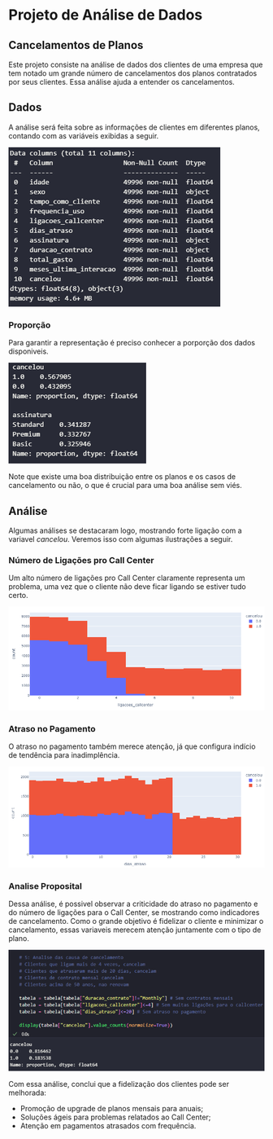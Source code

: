 # Projeto de Análise de Dados
## Cancelamentos de Planos

Este projeto consiste na análise de dados dos clientes de uma empresa que tem notado um grande número de cancelamentos dos planos contratados por seus clientes. Essa análise ajuda a entender os cancelamentos.

## Dados
A análise será feita sobre as informações de clientes em diferentes planos, contando com as variáveis exibidas a seguir.

<img src="Dataset1.png" alt="Dataset" />

### Proporção
Para garantir a representação é preciso conhecer a porporção dos dados disponiveis.

<img src="proportion.png" alt="Proporção" />

Note que existe uma boa distribuição entre os planos e os casos de cancelamento ou não, o que é crucial para uma boa análise sem viés.

## Análise
Algumas análises se destacaram logo, mostrando forte ligação com a variavel *cancelou*. Veremos isso com algumas ilustrações a seguir.

### Número de Ligações pro Call Center
Um alto número de ligações pro Call Center claramente representa um problema, uma vez que o cliente não deve ficar ligando se estiver tudo certo.

<img src="Liga.png" alt="Ligações ao Call Center" />

### Atraso no Pagamento
O atraso no pagamento também merece atenção, já que configura indício de tendência para inadimplência.

<img src="Atraso.png" alt="Atraso no pagamento" />

### Analise Proposital
Dessa análise, é possivel observar a criticidade do atraso no pagamento e do número de ligações para o Call Center, se mostrando como indicadores de cancelamento. Como o grande objetivo é fidelizar o cliente e minimizar o cancelamento, essas variaveis merecem atenção juntamente com o tipo de plano.

![Análise de risco](Analise.png)

Com essa análise, conclui que a fidelização dos clientes pode ser melhorada:
 - Promoção de upgrade de planos mensais para anuais;
 - Soluções ágeis para problemas relatados ao Call Center;
 - Atenção em pagamentos atrasados com frequência.